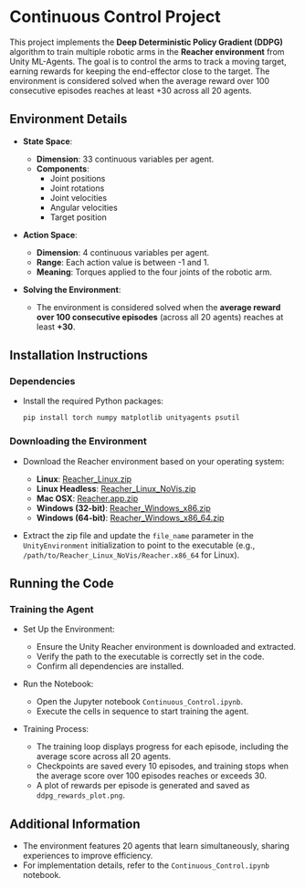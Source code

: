 # Continuous Control Project

This project implements the **Deep Deterministic Policy Gradient (DDPG)** algorithm to train multiple robotic arms in the **Reacher environment** from Unity ML-Agents. The goal is to control the arms to track a moving target, earning rewards for keeping the end-effector close to the target. The environment is considered solved when the average reward over 100 consecutive episodes reaches at least +30 across all 20 agents.

## Environment Details

- **State Space**:
  - **Dimension**: 33 continuous variables per agent.
  - **Components**:
    - Joint positions
    - Joint rotations
    - Joint velocities
    - Angular velocities
    - Target position

- **Action Space**:
  - **Dimension**: 4 continuous variables per agent.
  - **Range**: Each action value is between -1 and 1.
  - **Meaning**: Torques applied to the four joints of the robotic arm.

- **Solving the Environment**:
  - The environment is considered solved when the **average reward over 100 consecutive episodes** (across all 20 agents) reaches at least **+30**.



## Installation Instructions

### Dependencies
- Install the required Python packages:
  ```bash
  pip install torch numpy matplotlib unityagents psutil

### Downloading the Environment
- Download the Reacher environment based on your operating system:
  - **Linux**: [Reacher_Linux.zip](https://s3-us-west-1.amazonaws.com/udacity-drlnd/P2/Reacher/Reacher_Linux.zip)
  - **Linux Headless**: [Reacher_Linux_NoVis.zip](https://s3-us-west-1.amazonaws.com/udacity-drlnd/P2/Reacher/Reacher_Linux_NoVis.zip)
  - **Mac OSX**: [Reacher.app.zip](https://s3-us-west-1.amazonaws.com/udacity-drlnd/P2/Reacher/Reacher.app.zip)
  - **Windows (32-bit)**: [Reacher_Windows_x86.zip](https://s3-us-west-1.amazonaws.com/udacity-drlnd/P2/Reacher/Reacher_Windows_x86.zip)
  - **Windows (64-bit)**: [Reacher_Windows_x86_64.zip](https://s3-us-west-1.amazonaws.com/udacity-drlnd/P2/Reacher/Reacher_Windows_x86_64.zip)

- Extract the zip file and update the `file_name` parameter in the `UnityEnvironment` initialization to point to the executable (e.g., `/path/to/Reacher_Linux_NoVis/Reacher.x86_64` for Linux).

## Running the Code

### Training the Agent
- Set Up the Environment:
  - Ensure the Unity Reacher environment is downloaded and extracted.
  - Verify the path to the executable is correctly set in the code.
  - Confirm all dependencies are installed.

- Run the Notebook:
  - Open the Jupyter notebook `Continuous_Control.ipynb`.
  - Execute the cells in sequence to start training the agent.

- Training Process:
  - The training loop displays progress for each episode, including the average score across all 20 agents.
  - Checkpoints are saved every 10 episodes, and training stops when the average score over 100 episodes reaches or exceeds 30.
  - A plot of rewards per episode is generated and saved as `ddpg_rewards_plot.png`.

## Additional Information
- The environment features 20 agents that learn simultaneously, sharing experiences to improve efficiency.
- For implementation details, refer to the `Continuous_Control.ipynb` notebook.



